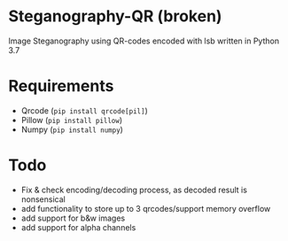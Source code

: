 # Steganography-QR (broken)
Image Steganography using QR-codes encoded with lsb written in Python 3.7

# Requirements
- Qrcode (`pip install qrcode[pil]`)
- Pillow (`pip install pillow`)
- Numpy (`pip install numpy`)

# Todo
- Fix & check encoding/decoding process, as decoded result is nonsensical
- add functionality to store up to 3 qrcodes/support memory overflow 
- add support for b&w images
- add support for alpha channels
